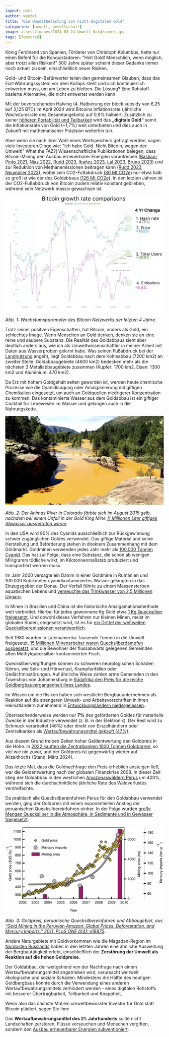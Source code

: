 ```yaml
---
layout: post
author: weezel
title: "Die Umweltbelastung von nicht-digitalem Gold"
categories: [umwelt, gesellschaft]
image: assets/images/2024-03-24-Umwelt-Gold/cover.jpg
tags: [featured]
---
```


König Ferdinand von Spanien, Förderer von Christoph Kolumbus, hatte nur einen Befehl für die Konquistadoren: "Holt Gold! Menschlich, wenn möglich, aber trotzt allen Risiken!" 500 Jahre später scheint dieser Gedanke immer noch aktuell zu sein, einschließlich neuer Risiken.

Gold- und Bitcoin-Befürworter teilen den gemeinsamen Glauben, dass das Fiat-Währungssystem vor dem Kollaps steht und sich kontinuierlich entwerten muss, um am Leben zu bleiben. Die Lösung? Eine Rohstoff-basierte Alternative, die nicht entwertet werden kann.
 
Mit der bevorstehenden Halving (4. Halbierung der block subsidy von 6,25 auf 3,125 BTC) im April 2024 wird Bitcoins Inflationsrate (jährliche Wachstumsrate des Gesamtangebots) auf 0,9% halbiert. Zusätzlich zu seiner [höheren Portabilität und Teilbarkeit](https://bitcoinmagazine.com/markets/bitcoin-vs-gold-1395264628) wird das **„digitale Gold“** somit die Inflationsrate von Gold (~1,7%) weit unterbieten und dies auch in Zukunft mit mathematischer Präzision weiterhin tun.

Aber wenn sie nach ihrer Wahl eines Wertspeichers gefragt werden, sagen viele Investoren Dinge wie: "Ich habe Gold. Nicht Bitcoin, wegen der Umwelt!" What the FAZ?[!](https://leo-mattes.com/wp-content/uploads/2022/12/BitSkit-I-dontt-give-a-FUD-Too-Bit-To-Fail.mp3) Wissenschaftliche Publikationen belegen, dass Bitcoin-Mining den Ausbau erneuerbarer Energien vorantreiben ([Bastian-Pinto 2021](https://www.sciencedirect.com/science/article/abs/pii/S1364032120308054), [Niaz 2022](https://www.sciencedirect.com/science/article/abs/pii/S0959652622022983), [Rudd 2023](https://papers.ssrn.com/sol3/papers.cfm?abstract_id=4634256), [Ibañez 2023](https://www.mdpi.com/2078-1547/14/3/35), [Lal 2023](https://pubs.acs.org/doi/10.1021/acssuschemeng.3c05445), [Bruno 2023](https://www.sciencedirect.com/science/article/pii/S0928765523000313)) und zur Reduktion von Methanemissionen beitragen kann ([Rudd 2023](https://papers.ssrn.com/sol3/papers.cfm?abstract_id=4634256), [Neumüller 2023](https://ceepr.mit.edu/wp-content/uploads/2023/06/MIT-CEEPR-WP-2023-11.pdf)), wobei sein CO2-Fußabdruck [(80 Mt CO2e)](https://ccaf.io/cbnsi/cbeci/ghg) nur etwa halb so groß ist wie der des Goldabbaus [(126 Mt CO2e)](https://www.gold.org/download/file/14316/gold-and-climate-change-current-and-future-impacts-3.pdf). In den letzten Jahren ist der CO2-Fußabdruck von Bitcoin zudem relativ konstant geblieben, während sein Netzwerk massiv gewachsen ist.


![](/assets/images/2024-03-24-Umwelt-Gold/Abb1.jpg)

_Abb. 1: Wachstumsparameter des Bitcoin Netzwerks der letzten 4 Jahre._


Trotz seiner positven Eigenschaften, hat Bitcoin, anders als Gold, ein schlechtes Image. Wenn Menschen an Gold denken, denken sie an eine reine und saubere Substanz. Die Realität des Goldabbaus sieht aber deutlich anders aus, wie ich als Umweltwissenschaftler in meiner Arbeit mit Daten aus Wasserproben gelernt habe.
Was seinen Fußabdruck bei der [Landnutzung](https://www.nature.com/articles/s43247-023-00805-6) angeht, liegt Goldabbau nach dem Kohleabbau (7200 km2) an zweiter Stelle. Goldabbaugebiete (4600 km2) bedecken mehr als die nächsten 3 Metallabbaugebiete zusammen (Kupfer: 1700 km2, Eisen: 1300 km2 und Aluminium: 470 km2). 

Da Erz mit hohem Goldgehalt selten geworden ist, werden heute chemische Prozesse wie die Cyanidlaugung oder Amalgamierung mit giftigen Chemikalien eingesetzt, um auch an Goldquellen niedrigerer Konzentration zu kommen. 
Das kontaminierte Wasser aus dem Goldabbau ist ein giftiger Cocktail für Lebewesen im Wasser und gelangen auch in die Nahrungskette.


![](/assets/images/2024-03-24-Umwelt-Gold/Abb2.jpg)

_Abb. 2: Der Animas River in Colorado färbte sich im August 2015 gelb, nachdem bei einem Unfall in der Gold King Mine [11 Millionen Liter giftiges Abwasser ausgetreten waren](https://www.mining.com/epa-says-colorado-mine-spill-equivalent-to-4-to-7-days-of-ongoing-acid-drainage/)._

In den USA wird 90% des Cyanids ausschließlich zur Rückgewinnung schwer zugänglichen Goldes verwendet. Das giftige Material und seine Herstellung und Beförderung stehen in direktem Zusammenhang mit dem Goldmarkt. 
Goldminen verwenden jedes Jahr mehr als [100.000 Tonnen Cyanid](https://www.epa.gov/sites/default/files/2020-07/documents/cyanide_eia_neshap_proposal_05-2000.pdf). Das hat zur Folge, dass eine Substanz, die schon ab wenigen Milligramm tödliche wirkt, im Kilotonnenmaßstab produziert und transportiert werden muss.

Im Jahr 2000 versagte ein Damm in einer Goldmine in Rumänien und 100.000 Kubikmeter cyanidkontaminiertes Wasser gelangten in das Einzugsgebiet der Donau. Der Vorfall führte zu einem Massensterben aquatischen Lebens und [verseuchte das Trinkwasser von 2,5 Millionen Ungarn](https://reliefweb.int/report/hungary/baia-mare-gold-mine-cyanide-spill-causes-impacts-and-liability).

In Minen in Brasilien und China ist die historische Amalgamationsmethode weit verbreitet. Hierbei für jedes gewonnene Kg Gold etwa [1 Kg Quecksilber freigesetzt](https://www.sciencedirect.com/science/article/abs/pii/S014765139891692X).
Und obwohl dieses Verfahren nur kleinen Minen, meist im globalen Süden, eingesetzt wird, ist es für [ein Drittel der weltweiten Quecksilberemissionen verantwortlich](https://www.unep.org/resources/publication/global-mercury-assessment-2018).

Seit 1980 wurden in Lateinamerika Tausende Tonnen in die Umwelt freigesetzt. [15 Millionen Minenarbeiter waren Quecksilberdämpfen ausgesetzt](https://ehp.niehs.nih.gov/doi/10.1289/ehp.1307864), und die Bewohner der flussabwärts gelegenen Gemeinden aßen Methylquecksilber kontaminierten Fisch.

Quecksilbervergiftungen können zu schweren neurologischen Schäden führen, wie Seh- und Hörverlust, Krampfanfällen oder Gedächtnisstörungen.
Auf ähnliche Weise zahlen arme Gemeinden in den Townships von Johannesburg in [Südafrika den Preis für die reiche Goldbergbauvergangenheit ihres Landes](https://www.aljazeera.com/gallery/2023/4/17/photos-south-africas-gold-mining-legacy).

Im Wissen um die Risiken haben sich westliche Bergbauunternehmen als Reaktion auf die strengeren Umwelt- und Arbeitsvorschriften in ihren Heimatländern zunehmend in [Entwicklungsländern niedergelassen](https://www.theguardian.com/environment/andes-to-the-amazon/2014/aug/12/guatemala-gold-mine-protester-beaten-burnt-alive).

Überraschenderweise werden nur **7%** des geförderten Goldes für materielle Zwecke in der Industrie verwendet (z. B. in der Elektronik). Der Rest wird zu Schmuck verarbeitet (46%) oder direkt von Einzelhändlern oder Zentralbanken als [Wertaufbewahrungsmittel gekauft (47%)](https://de.statista.com/statistik/daten/studie/1171928/umfrage/verteilung-der-weltweiten-goldnachfrage-nach-sektoren/).

Aus diesem Grund treiben Zeiten hoher Geldentwertung den Goldpreis in die Höhe. 
In [2022 kauften die Zentralbanken 1000 Tonnen Goldbarren,](https://www.ft.com/content/2b31029a-2fed-4e22-89a5-45f881c401b0)
so viel wie nie zuvor, und der Goldpreis ist gegenwärtig wieder auf Allzeithochs (Stand: März 2024).

Das letzte Mal, dass die Goldnachfrage den Preis erheblich ansteigen ließ, war die Geldentwertung nach der globalen Finanzkrise 2008. In dieser Zeit stieg der Goldabbau in den westlichen [Amazonaswäldern Perus](https://www.pnas.org/doi/full/10.1073/pnas.1318271110) um 400%, während sich die durchschnittliche jährliche Rate des Waldverlustes verdreifachte.

Da praktisch alle Quecksilbereinfuhren Perus für den Goldabbau verwendet werden, ging der Goldpreis mit einem exponentiellen Anstieg der peruanischen Quecksilbereinfuhren einher. In der Folge wurden [große Mengen Quecksilber in die Atmosphäre, in Sedimente und in Gewässer freigesetzt](https://journals.plos.org/plosone/article?id=10.1371/journal.pone.0018875).

![](/assets/images/2024-03-24-Umwelt-Gold/Abb3.jpg)

_Abb. 3: Goldpreis, peruanische Quecksilbereinfuhren und Abbaugebiet, aus [“Gold Mining in the Peruvian Amazon: Global Prices, Deforestation, and Mercury Imports.” 2011, PLoS ONE 6(4): e18875](https://journals.plos.org/plosone/article?id=10.1371/journal.pone.0018875)._

Andere Naturgebiete mit Goldvorkommen wie die Magadan-Region im [Nordosten Russlands](https://www.mdpi.com/2072-4292/15/14/3564) haben in den letzten Jahren eine ähnliche Ausweitung der Bergbautätigkeit erlebt, einschließlich der **Zerstörung der Umwelt als Reaktion auf die hohen Goldpreise**.

Der Goldabbau, der weitgehend von der Nachfrage nach einem Wertaufbewahrungsmittel angetrieben wird, verursacht weltweit ökologische und soziale Schäden. 
Mindestens die Hälfte des heutigen Goldbergbaus könnte durch die Verwendung eines anderen Wertaufbewahrungsmittels verhindert werden - eines digitalen Rohstoffs mit besserer Übertragbarkeit, Teilbarkeit und Knappheit.

Wenn also das nächste Mal ein umweltbewusster Investor für Gold statt Bitcoin plädiert, sagen Sie ihm:

Das **Wertaufbewahrungsmittel des 21. Jahrhunderts** sollte nicht Landschaften zerstören, Flüsse verseuchen und Menschen vergiften, sondern den [Ausbau erneuerbarer Energien subventioniert](https://papers.ssrn.com/sol3/papers.cfm?abstract_id=4634256).
 

